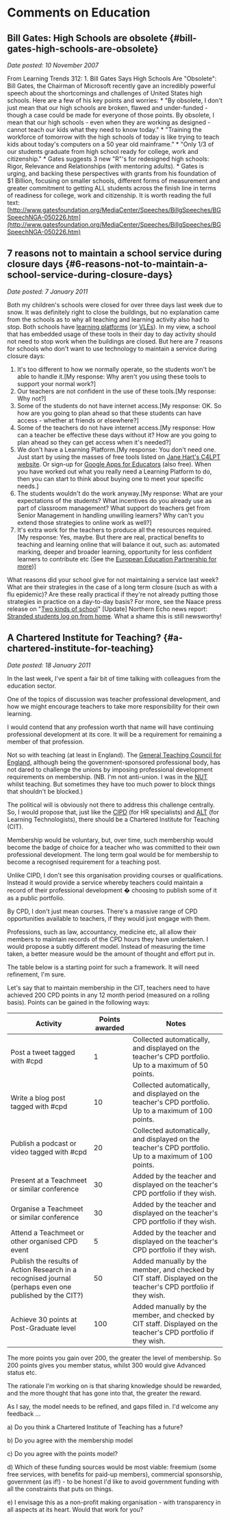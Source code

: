 # Comments on Education

## Bill Gates: High Schools are obsolete {#bill-gates-high-schools-are-obsolete}

_Date posted: 10 November 2007_

From Learning Trends 312: 1\. Bill Gates Says High Schools Are "Obsolete": Bill Gates, the Chairman of Microsoft recently gave an incredibly powerful speech about the shortcomings and challenges of United States high schools. Here are a few of his key points and worries: * "By obsolete, I don't just mean that our high schools are broken, flawed and under-funded - though a case could be made for everyone of those points. By obsolete, I mean that our high schools - even when they are working as designed - cannot teach our kids what they need to know today." * "Training the workforce of tomorrow with the high schools of today is like trying to teach kids about today's computers on a 50 year old mainframe." * "Only 1/3 of our students graduate from high school ready for college, work and citizenship." * Gates suggests 3 new "R"'s for redesigned high schools: Rigor, Relevance and Relationships (with mentoring adults). * Gates is urging, and backing these perspectives with grants from his foundation of $1 Billion, focusing on smaller schools, different forms of measurement and greater commitment to getting ALL students across the finish line in terms of readiness for college, work and citizenship. It is worth reading the full text: [http://www.gatesfoundation.org/MediaCenter/Speeches/BillgSpeeches/BGSpeechNGA-050226.htm](http://www.gatesfoundation.org/MediaCenter/Speeches/BillgSpeeches/BGSpeechNGA-050226.htm)

## 7 reasons not to maintain a school service during closure days {#6-reasons-not-to-maintain-a-school-service-during-closure-days}

_Date posted: 7 January 2011_

Both my children's schools were closed for over three days last week due to snow. It was definitely right to close the buildings, but no explanation came from the schools as to why all teaching and learning activity also had to stop. Both schools have [learning platforms](http://en.wikipedia.org/wiki/Learning_platform) (or [VLEs](http://en.wikipedia.org/wiki/Virtual_learning_environment)). In my view, a school that has embedded usage of these tools in their day to day activity should not need to stop work when the buildings are closed. But here are 7 reasons for schools who don't want to use technology to maintain a service during closure days:

1.  It's too different to how we normally operate, so the students won't be able to handle it.[My response: Why aren't you using these tools to support your normal work?]
2.  Our teachers are not confident in the use of these tools.[My response: Why not?]
3.  Some of the students do not have internet access.[My response: OK. So how are you going to plan ahead so that these students can have access - whether at friends or elsewhere?]
4.  Some of the teachers do not have internet access.[My response: How can a teacher be effective these days without it? How are you going to plan ahead so they can get access when it's needed?]
5.  We don't have a Learning Platform.[My response: You don't need one. Just start by using the masses of free tools listed on [Jane Hart's C4LPT website](http://www.c4lpt.co.uk/Directory/index.html). Or sign-up for [Google Apps for Educators](http://www.google.com/educators/p_apps.html) (also free). When you have worked out what you really need a Learning Platform to do, then you can start to think about buying one to meet your specific needs.]
6.  The students wouldn't do the work anyway.[My response: What are your expectations of the students? What incentives do you already use as part of classroom management? What support do teachers get from Senior Management in handling unwilling learners? Why can't you extend those strategies to online work as well?]
7.  It's extra work for the teachers to produce all the resources required.[My response: Yes, maybe. But there are real, practical benefits to teaching and learning online that will balance it out, such as: automated marking, deeper and broader learning, opportunity for less confident learners to contribute etc (See the [European Education Partnership for more](http://www.eep-edu.org/InnService/Start/what_addval_start.htm))]

What reasons did your school give for not maintaining a service last week? What are their strategies in the case of a long term closure (such as with a flu epidemic)? Are these really practical if they're not already putting those strategies in practice on a day-to-day basis? For more, see the Naace press release on "[Two kinds of school](http://www.naace.co.uk/twokindsofschool)" [Update] Northern Echo news report: [Stranded students log on from home](http://www.thenorthernecho.co.uk/news/8721526.Stranded_students_log_on_from_home_via_web/). What a shame this is still newsworthy!

## A Chartered Institute for Teaching? {#a-chartered-institute-for-teaching}

_Date posted: 18 January 2011_

In the last week, I've spent a fair bit of time talking with colleagues from the education sector.

One of the topics of discussion was teacher professional development, and how we might encourage teachers to take more responsibility for their own learning.

I would contend that any profession worth that name will have continuing professional development at its core. It will be a requirement for remaining a member of that profession.

Not so with teaching (at least in England). The [General Teaching Council for England](http://www.gtce.org.uk/), although being the government-sponsored professional body, has not dared to challenge the unions by imposing professional development requirements on membership. (NB. I'm not anti-union. I was in the [NUT](http://www.teachers.org.uk/) whilst teaching. But sometimes they have too much power to block things that shouldn't be blocked.)

The political will is obviously not there to address this challenge centrally. So, I would propose that, just like the [CIPD](http://www.cipd.co.uk/) (for HR specialists) and [ALT](http://www.alt.ac.uk/) (for Learning Technologists), there should be a Chartered Institute for Teaching (CIT).

Membership would be voluntary, but, over time, such membership would become the badge of choice for a teacher who was committed to their own professional development. The long term goal would be for membership to become a recognised requirement for a teaching post.

Unlike CIPD, I don't see this organisation providing courses or qualifications. Instead it would provide a service whereby teachers could maintain a record of their professional development � choosing to publish some of it as a public portfolio.

By CPD, I don't just mean courses. There's a massive range of CPD opportunities available to teachers, if they would just engage with them.

Professions, such as law, accountancy, medicine etc, all allow their members to maintain records of the CPD hours they have undertaken. I would propose a subtly different model. Instead of measuring the time taken, a better measure would be the amount of thought and effort put in.

The table below is a starting point for such a framework. It will need refinement, I'm sure.

Let's say that to maintain membership in the CIT, teachers need to have achieved 200 CPD points in any 12 month period (measured on a rolling basis). Points can be gained in the following ways:

| Activity | Points awarded | Notes |
| --- | --- | --- |
| Post a tweet tagged with #cpd | 1 | Collected automatically, and displayed on the teacher's CPD portfolio. Up to a maximum of 50 points. |
| Write a blog post tagged with #cpd | 10 | Collected automatically, and displayed on the teacher's CPD portfolio. Up to a maximum of 100 points. |
| Publish a podcast or video tagged with #cpd | 20 | Collected automatically, and displayed on the teacher's CPD portfolio. Up to a maximum of 100 points. |
| Present at a Teachmeet or similar conference | 30 | Added by the teacher and displayed on the teacher's CPD portfolio if they wish. |
| Organise a Teachmeet or similar conference | 30 | Added by the teacher and displayed on the teacher's CPD portfolio if they wish. |
| Attend a Teachmeet or other organised CPD event | 5 | Added by the teacher and displayed on the teacher's CPD portfolio if they wish. |
| Publish the results of Action Research in a recognised journal (perhaps even one published by the CIT?) | 50 | Added manually by the member, and checked by CIT staff. Displayed on the teacher's CPD portfolio if they wish. |
| Achieve 30 points at Post-Graduate level | 100 | Added manually by the member, and checked by CIT staff. Displayed on the teacher's CPD portfolio if they wish. |

The more points you gain over 200, the greater the level of membership. So 200 points gives you member status, whilst 300 would give Advanced status etc.

The rationale I'm working on is that sharing knowledge should be rewarded, and the more thought that has gone into that, the greater the reward.

As I say, the model needs to be refined, and gaps filled in. I'd welcome any feedback ...

a) Do you think a Chartered Institute of Teaching has a future?

b) Do you agree with the membership model

c) Do you agree with the points model?

d) Which of these funding sources would be most viable: freemium (some free services, with benefits for paid-up members), commercial sponsorship, government (as if!) - to be honest I'd like to avoid government funding with all the constraints that puts on things.

e) I envisage this as a non-profit making organisation - with transparency in all aspects at its heart. Would that work for you?